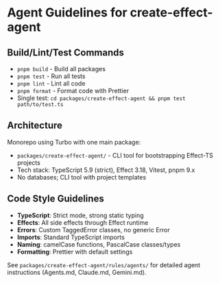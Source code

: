 # Agent Guidelines for create-effect-agent

## Build/Lint/Test Commands

- `pnpm build` - Build all packages
- `pnpm test` - Run all tests
- `pnpm lint` - Lint all code
- `pnpm format` - Format code with Prettier
- Single test: `cd packages/create-effect-agent && pnpm test path/to/test.ts`

## Architecture

Monorepo using Turbo with one main package:
- `packages/create-effect-agent/` - CLI tool for bootstrapping Effect-TS projects
- Tech stack: TypeScript 5.9 (strict), Effect 3.18, Vitest, pnpm 9.x
- No databases; CLI tool with project templates

## Code Style Guidelines

- **TypeScript**: Strict mode, strong static typing
- **Effects**: All side effects through Effect runtime
- **Errors**: Custom TaggedError classes, no generic Error
- **Imports**: Standard TypeScript imports
- **Naming**: camelCase functions, PascalCase classes/types
- **Formatting**: Prettier with default settings

See `packages/create-effect-agent/rules/agents/` for detailed agent instructions (Agents.md, Claude.md, Gemini.md).
